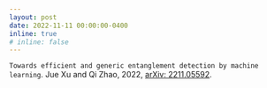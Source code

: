 ```yaml
---
layout: post
date: 2022-11-11 00:00:00-0400
inline: true
# inline: false
---
```


`Towards efficient and generic entanglement detection by machine learning`.
Jue Xu and Qi Zhao, 2022,
[arXiv: 2211.05592](http://arxiv.org/abs/2211.05592).